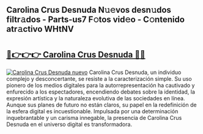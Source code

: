 ## Carolina Crus Desnuda N𝚞𝚎vos desn𝚞dos filtr𝚊dos - Parts-us7 F𝚘tos vid𝚎o - C𝚘ntenido atr𝚊ctivo WHtNV

# <h2><a href="http://mbbh9ao.tromn.icu/?c=Carolina+Crus+Desnuda">🔗👉👉👉 Carolina Crus Desnuda 🔗🔗</a></h2>

[![Carolina Crus Desnuda nuevo](https://i.imgur.com/pEAQMta.gif)](http://mbbh9ao.tromn.icu/?c=Carolina+Crus+Desnuda)
Carolina Crus Desnuda, un individuo complejo y desconcertante, se resiste a la caracterización simple. Su uso pionero de los medios digitales para la autorrepresentación ha cautivado y enfurecido a los espectadores, encendiendo debates sobre la identidad, la expresión artística y la naturaleza evolutiva de las sociedades en línea. Aunque sus planes de futuro no están claros, su papel en la redefinición de la esfera digital es incuestionable. Impulsada por una determinación inquebrantable y un carisma innegable, la presencia de Carolina Crus Desnuda en el universo digital es transformadora.
